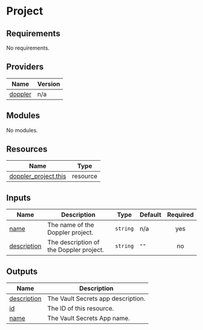 # Project

<!-- BEGINNING OF PRE-COMMIT-TERRAFORM DOCS HOOK -->
## Requirements

No requirements.

## Providers

| Name | Version |
|------|---------|
| <a name="provider_doppler"></a> [doppler](#provider\_doppler) | n/a |

## Modules

No modules.

## Resources

| Name | Type |
|------|------|
| [doppler_project.this](https://registry.terraform.io/providers/hashicorp/doppler/latest/docs/resources/project) | resource |

## Inputs

| Name | Description | Type | Default | Required |
|------|-------------|------|---------|:--------:|
| <a name="input_name"></a> [name](#input\_name) | The name of the Doppler project. | `string` | n/a | yes |
| <a name="input_description"></a> [description](#input\_description) | The description of the Doppler project. | `string` | `""` | no |

## Outputs

| Name | Description |
|------|-------------|
| <a name="output_description"></a> [description](#output\_description) | The Vault Secrets app description. |
| <a name="output_id"></a> [id](#output\_id) | The ID of this resource. |
| <a name="output_name"></a> [name](#output\_name) | The Vault Secrets App name. |
<!-- END OF PRE-COMMIT-TERRAFORM DOCS HOOK -->
